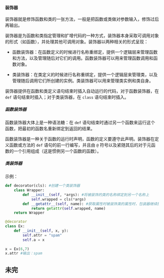 #### 装饰器

装饰器就是修饰函数和类的一张方法，一般是把函数或类做对参数输入，修饰过后再输出。

装饰器是为函数和类指定管理和扩增代码的一种方式，装饰器本身采取可调用对象的形式（如函数），并处理其他可调用对象。装饰器以两种相关的形式呈现：

- 函数装饰器：在函数定义的时候进行名称重绑定，提供一个逻辑层来管理函数和方法，以及管理随后对它们的调用。函数装饰器可以用来管理函数调用和函数对象。

- 类装饰器：在类定义的时候进行名称重绑定，提供一个逻辑层来管理类，以及管理随后调用它们所创建的实例。类装饰器可以用来管理类实例和类自身。

装饰器提供在函数和类定义语句结束时插入自动运行的代码，对于函数装饰器，在 `def` 语句结束时插入；对于类装饰器，在 `class` 语句结束时插入。

##### 函数装饰器

函数装饰器大体上是一种语法糖：在 `def` 语句结束时通过另一个函数来运行这个函数，把最初的函数名重新绑定到返回的结果。

函数装饰器是一种关于函数的运行时声明，函数的定义要遵守此声明。装饰器在定义函数或方法的 `def` 语句的前一行编写，并且由 `@` 符号以及紧随其后的对于元函数的一个引用组成（这是惯例另一个函数的函数）。

##### 类装饰器

示例：

```python
def decorator(cls): #创建一个类装饰器
    class Wrapper:
        def __init__(self, *args): #将被装饰的类的名称绑定到另一个名称上
            self.wrapped = cls(*args)
        def __getattr__(self, name): #获取属性时被装饰类的属性时，包装器继续拦截，然后返回包装的内容
            return getattr(self.wrapped, name)
    return Wrapper

@decorator
class Ex:
    def __init__(self, x, y):
        self.attr = "spam"
        self.a = x
        
x = Ex(6,7)
x.attr #输出：spam
```

## 未完

